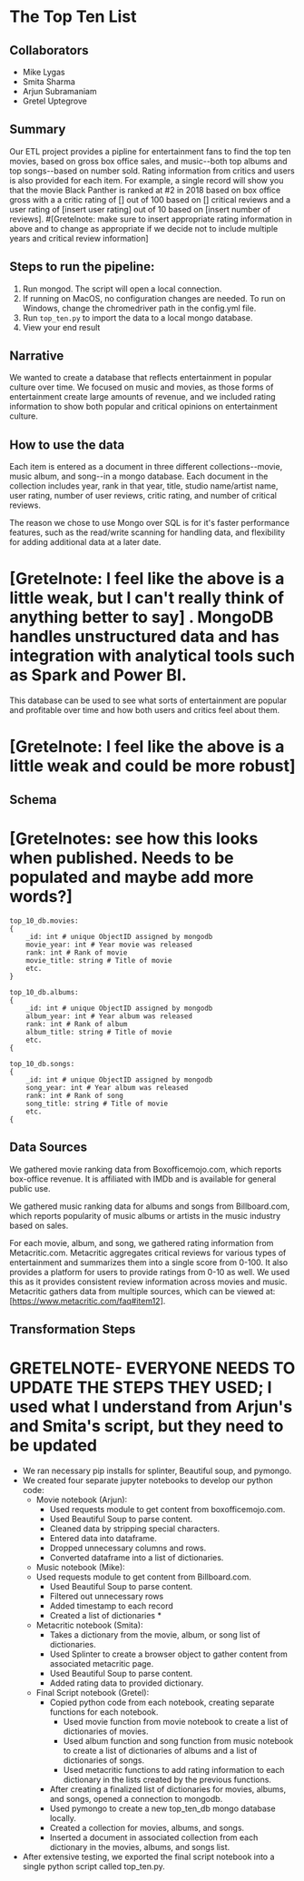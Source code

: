 # The Top Ten List

## Collaborators

* Mike Lygas
* Smita Sharma
* Arjun Subramaniam
* Gretel Uptegrove

## Summary 

Our ETL project provides a pipline for entertainment fans to find the top ten movies, based on gross box office sales, and music--both top albums and top songs--based on number sold. Rating information from critics and users is also provided for each item. For example, a single record will show you that the movie Black Panther is ranked at #2 in 2018 based on box office gross with a a critic rating of [] out of 100 based on [] critical reviews and a user rating of [insert user rating] out of 10 based on [insert number of reviews].
#[Gretelnote: make sure to insert appropriate rating information in above and to change as appropriate if we decide not to include multiple years and critical review information]

## Steps to run the pipeline:

1. Run mongod. The script will open a local connection.
2. If running on MacOS, no configuration changes are needed. To run on Windows, change the chromedriver path in the config.yml file.
2. Run `top_ten.py` to import the data to a local mongo database.
3. View your end result 

## Narrative

We wanted to create a database that reflects entertainment in popular culture over time. We focused on music and movies, as those forms of entertainment create large amounts of revenue, and we included rating information to show both popular and critical opinions on entertainment culture.

## How to use the data

Each item is entered as a document in three different collections--movie, music album, and song--in a mongo database. Each document in the collection includes year, rank in that year, title, studio name/artist name, user rating, number of user reviews, critic rating, and number of critical reviews.

The reason we chose to use Mongo over SQL is for it's faster performance features, such as the read/write scanning for handling data, and flexibility for adding additional data at a later date.
# [Gretelnote: I feel like the above is a little weak, but I can't really think of anything better to say] .  MongoDB handles unstructured data and has integration with analytical tools such as Spark and Power BI.

This database can be used to see what sorts of entertainment are popular and profitable over time and how both users and critics feel about them.
# [Gretelnote: I feel like the above is a little weak and could be more robust]

## Schema

# [Gretelnotes: see how this looks when published. Needs to be populated and maybe add more words?]
```
top_10_db.movies:
{
	_id: int # unique ObjectID assigned by mongodb
	movie_year: int # Year movie was released
	rank: int # Rank of movie
	movie_title: string # Title of movie
	etc.
}

top_10_db.albums:
{
	_id: int # unique ObjectID assigned by mongodb
	album_year: int # Year album was released
	rank: int # Rank of album
	album_title: string # Title of movie
	etc.
{

top_10_db.songs:
{
	_id: int # unique ObjectID assigned by mongodb
	song_year: int # Year album was released
	rank: int # Rank of song
	song_title: string # Title of movie
	etc.
{
```



## Data Sources

We gathered movie ranking data from Boxofficemojo.com, which reports box-office revenue. It is affiliated with IMDb and is available for general public use.
 
We gathered music ranking data for albums and songs from Billboard.com, which reports popularity of music albums or artists in the music industry based on sales.

For each movie, album, and song, we gathered rating information from Metacritic.com. Metacritic aggregates critical reviews for various types of entertainment and summarizes them into a single score from 0-100. It also provides a platform for users to provide ratings from 0-10 as well. We used this as it provides consistent review information across movies and music. Metacritic gathers data from multiple sources, which can be viewed at: [https://www.metacritic.com/faq#item12].

## Transformation Steps
# GRETELNOTE- EVERYONE NEEDS TO UPDATE THE STEPS THEY USED; I used what I understand from Arjun's and Smita's script, but they need to be updated

* We ran necessary pip installs for splinter, Beautiful soup, and pymongo.
* We created four separate jupyter notebooks to develop our python code:
    * Movie notebook (Arjun):
        * Used requests module to get content from boxofficemojo.com.
        * Used Beautiful Soup to parse content.
        * Cleaned data by stripping special characters.
        * Entered data into dataframe.
        * Dropped unnecessary columns and rows.
        * Converted dataframe into a list of dictionaries.
    * Music notebook (Mike):
	* Used requests module to get content from Billboard.com.
        * Used Beautiful Soup to parse content.
        * Filtered out unnecessary rows 
        * Added timestamp to each record
        * Created a list of dictionaries        * 
    * Metacritic notebook (Smita):
        * Takes a dictionary from the movie, album, or song list of dictionaries.
        * Used Splinter to create a browser object to gather content from associated metacritic page.
        * Used Beautiful Soup to parse content.
        * Added rating data to provided dictionary.
    * Final Script notebook (Gretel):
        * Copied python code from each notebook, creating separate functions for each notebook.
            * Used movie function from movie notebook to create a list of dictionaries of movies.
            * Used album function and song function from music notebook to create a list of dictionaries of albums and a list of dictionaries of songs.
            * Used metacritic functions to add rating information to each dictionary in the lists created by the previous functions.
        * After creating a finalized list of dictionaries for movies, albums, and songs, opened a connection to mongodb.
        * Used pymongo to create a new top_ten_db mongo database locally.
        * Created a collection for movies, albums, and songs.
        * Inserted a document in associated collection from each dictionary in the movies, albums, and songs list.
* After extensive testing, we exported the final script notebook into a single python script called top_ten.py.